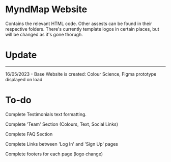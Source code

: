 # MyndMap Website

Contains the relevant HTML code. Other assests can be found in their respective folders. There's currently template logos in certain places, but will be changed as it's gone thorugh.

# Update
--- ---
16/05/2023 - Base Website is created: Colour Science, Figma prototype displayed on load

# To-do 
Complete Testimonials text formatting.

Complete 'Team' Section (Colours, Text, Social Links)

Complete FAQ Section

Complete Links between 'Log In' and 'Sign Up' pages

Complete footers for each page (logo change)
